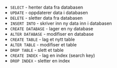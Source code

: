 - `SELECT` - henter data fra databasen
- `UPDATE` - oppdaterer data i databasen
- `DELETE` - sletter data fra databasen
- `INSERT INTO` - skriver inn ny data inn i databasen
- `CREATE DATABASE` - lager en ny database
- `ALTER DATABASE` - modifiser en database
- `CREATE TABLE` - lag et nytt table
- `ALTER TABLE` - modifiser et table
- `DROP TABLE` - slett et table
- `CREATE INDEX` - lag en index (search key)
- `DROP INDEX` - sletter en index

